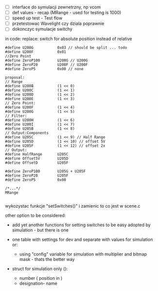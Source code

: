 - [ ] interface do symulacji zewnetrzny, np vcom
- [ ] def values - recap (MRange - used for testing is 1000)
- [ ] speed up test - Test flow
- [ ] przetestowac Wavelight czy dziala poprawnie
- [ ] dokonczyc symulacje switchy

in code:  replace:
switch for absolute position instead of relative 
```
#define U200G           0x03 // should be split ... todo
#define U200F           0x01
//Zero Point
#define ZeroP100        U200G // U200G
#define ZeroP20         U200F // U200F
#define ZeroP5          0x00 // none

proposal:
// Range 
#define U200B           (1 << 0)
#define U200C           (1 << 1)
#define U200D           (1 << 2)
#define U200E           (1 << 3)
// Zero Point:
#define U200F           (1 << 4)
#define U200G           (1 << 5)
// Filter:
#define U200H           (1 << 6)
#define U200I           (1 << 7)
#define U205B           (1 << 8)
// Output:Components
#define U205C           (1 << 9) // Half Range
#define U205D           (1 << 10) // offset 5V
#define U205F           (1 << 12) // offset 2x
// Output:
#define HalfRange       U205C
#define Offset5V        U205D
#define OffsetD         U205F

#define ZeroP100        U205G + U205F
#define ZeroP20         U205F
#define ZeroP5          0x00

/*...*/
MRange


```
wykozystac funkcje "setSwitches()" i zamienic to co jest w scene.c

other option to be considered:
- add yet another functions for setting switches to be easy adopted by simulation - but there is one
- one table with settings for dev and separate with values for simulation or:
	- using "config" variable for simulation with multiplier and bitmap mask - thats the better way

- struct for simulation only ():
	- number ( position in )
	- designation- name 